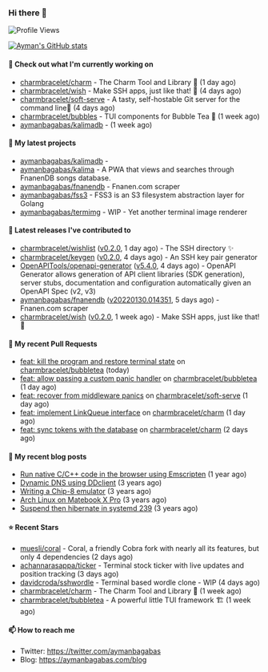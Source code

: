 ### Hi there 👋

![Profile Views](https://komarev.com/ghpvc/?username=aymanbagabas&label=PROFILE+VIEWS)

[![Ayman's GitHub stats](https://github-readme-stats.vercel.app/api?username=aymanbagabas&count_private=true&show_icons=true)](https://github.com/anuraghazra/github-readme-stats)

#### 👷 Check out what I'm currently working on

- [charmbracelet/charm](https://github.com/charmbracelet/charm) - The Charm Tool and Library 🌟 (1 day ago)
- [charmbracelet/wish](https://github.com/charmbracelet/wish) - Make SSH apps, just like that! 💫 (4 days ago)
- [charmbracelet/soft-serve](https://github.com/charmbracelet/soft-serve) - A tasty, self-hostable Git server for the command line🍦 (4 days ago)
- [charmbracelet/bubbles](https://github.com/charmbracelet/bubbles) - TUI components for Bubble Tea 🍡 (1 week ago)
- [aymanbagabas/kalimadb](https://github.com/aymanbagabas/kalimadb) -  (1 week ago)

#### 🌱 My latest projects

- [aymanbagabas/kalimadb](https://github.com/aymanbagabas/kalimadb) - 
- [aymanbagabas/kalima](https://github.com/aymanbagabas/kalima) - A PWA that views and searches through FnanenDB songs database.
- [aymanbagabas/fnanendb](https://github.com/aymanbagabas/fnanendb) - Fnanen.com scraper
- [aymanbagabas/fss3](https://github.com/aymanbagabas/fss3) - FSS3 is an S3 filesystem abstraction layer for Golang
- [aymanbagabas/termimg](https://github.com/aymanbagabas/termimg) - WIP - Yet another terminal image renderer

#### 🔭 Latest releases I've contributed to

- [charmbracelet/wishlist](https://github.com/charmbracelet/wishlist) ([v0.2.0](https://github.com/charmbracelet/wishlist/releases/tag/v0.2.0), 1 day ago) - The SSH directory ✨
- [charmbracelet/keygen](https://github.com/charmbracelet/keygen) ([v0.2.0](https://github.com/charmbracelet/keygen/releases/tag/v0.2.0), 4 days ago) - An SSH key pair generator
- [OpenAPITools/openapi-generator](https://github.com/OpenAPITools/openapi-generator) ([v5.4.0](https://github.com/OpenAPITools/openapi-generator/releases/tag/v5.4.0), 4 days ago) - OpenAPI Generator allows generation of API client libraries (SDK generation), server stubs, documentation and configuration automatically given an OpenAPI Spec (v2, v3)
- [aymanbagabas/fnanendb](https://github.com/aymanbagabas/fnanendb) ([v20220130.014351](https://github.com/aymanbagabas/fnanendb/releases/tag/v20220130.014351), 5 days ago) - Fnanen.com scraper
- [charmbracelet/wish](https://github.com/charmbracelet/wish) ([v0.2.0](https://github.com/charmbracelet/wish/releases/tag/v0.2.0), 1 week ago) - Make SSH apps, just like that! 💫

#### 🔨 My recent Pull Requests

- [feat: kill the program and restore terminal state](https://github.com/charmbracelet/bubbletea/pull/219) on [charmbracelet/bubbletea](https://github.com/charmbracelet/bubbletea) (today)
- [feat: allow passing a custom panic handler](https://github.com/charmbracelet/bubbletea/pull/218) on [charmbracelet/bubbletea](https://github.com/charmbracelet/bubbletea) (1 day ago)
- [feat: recover from middleware panics](https://github.com/charmbracelet/soft-serve/pull/85) on [charmbracelet/soft-serve](https://github.com/charmbracelet/soft-serve) (1 day ago)
- [feat: implement LinkQueue interface](https://github.com/charmbracelet/charm/pull/84) on [charmbracelet/charm](https://github.com/charmbracelet/charm) (1 day ago)
- [feat: sync tokens with the database](https://github.com/charmbracelet/charm/pull/81) on [charmbracelet/charm](https://github.com/charmbracelet/charm) (2 days ago)

#### 📜 My recent blog posts

- [Run native C/C&#43;&#43; code in the browser using Emscripten](https://aymanbagabas.com/blog/2020/11/18/run-native-c-c&#43;&#43;-code-in-the-browser-using-emscripten.html) (1 year ago)
- [Dynamic DNS using DDclient](https://aymanbagabas.com/blog/2019/02/16/dynamic-dns-using-ddclient.html) (3 years ago)
- [Writing a Chip-8 emulator](https://aymanbagabas.com/blog/2018/09/17/chip-8-emulator.html) (3 years ago)
- [Arch Linux on Matebook X Pro](https://aymanbagabas.com/blog/2018/07/23/archlinux-on-matebook-x-pro.html) (3 years ago)
- [Suspend then hibernate in systemd 239](https://aymanbagabas.com/blog/2018/07/18/suspend-then-hibernate.html) (3 years ago)

#### ⭐ Recent Stars

- [muesli/coral](https://github.com/muesli/coral) - Coral, a friendly Cobra fork with nearly all its features, but only 4 dependencies (2 days ago)
- [achannarasappa/ticker](https://github.com/achannarasappa/ticker) - Terminal stock ticker with live updates and position tracking (3 days ago)
- [davidcroda/sshwordle](https://github.com/davidcroda/sshwordle) - Terminal based wordle clone - WIP (4 days ago)
- [charmbracelet/charm](https://github.com/charmbracelet/charm) - The Charm Tool and Library 🌟 (1 week ago)
- [charmbracelet/bubbletea](https://github.com/charmbracelet/bubbletea) - A powerful little TUI framework 🏗 (1 week ago)

#### 📫 How to reach me

- Twitter: https://twitter.com/aymanbagabas
- Blog: https://aymanbagabas.com/blog
